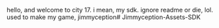 hello, and welcome to city 17. i mean, my sdk. ignore readme or die, lol. used to make my game, jimmyception# Jimmyception-Assets-SDK
